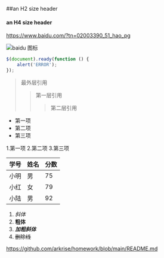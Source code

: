 ##an H2 size header
#### an H4 size header
https://www.baidu.com/?tn=02003390_51_hao_pg

![baidu 图标](https://www.baidu.com/img/PCtm_d9c8750bed0b3c7d089fa7d55720d6cf.png)
```javascript
$(document).ready(function () {
    alert('ERROR');
});
```
> 最外层引用
> > 第一层引用
> > > 第二层引用

* 第一项
* 第二项
* 第三项

1.第一项
2.第二项
3.第三项


学号|姓名|分数
-|-|-
小明|男|75
小红|女|79
小陆|男|92

1. *斜体*
2. **粗体**
3. ***加粗斜体***
4. ~~删除线~~

https://github.com/arkrise/homework/blob/main/README.md
